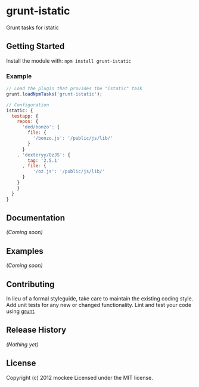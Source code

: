 # grunt-istatic

Grunt tasks for istatic

## Getting Started
Install the module with: `npm install grunt-istatic`

### Example
```javascript
// Load the plugin that provides the "istatic" task
grunt.loadNpmTasks('grunt-istatic');

// Configuration
istatic: {
  testapp: {
    repos: {
      'ded/bonzo': {
        file: {
          '/bonzo.js': '/public/js/lib/'
        }
      }
    , 'dexteryy/OzJS': {
        tag: '2.5.1'
      , file: {
          '/oz.js': '/public/js/lib/'
      }
    }
    }
  }
}
```

## Documentation
_(Coming soon)_

## Examples
_(Coming soon)_

## Contributing
In lieu of a formal styleguide, take care to maintain the existing coding style.
Add unit tests for any new or changed functionality.
Lint and test your code using [grunt](https://github.com/cowboy/grunt).

## Release History
_(Nothing yet)_

## License
Copyright (c) 2012 mockee
Licensed under the MIT license.
